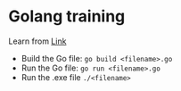 # Golang training
Learn from [Link](https://youtube.com/playlist?list=PL-g0fdC5RMbo9bdRzbKaCWYC2mXg2eEZE&si=DGKoZC43KMqO90VV)

- Build the Go file: `go build <filename>.go`
- Run the Go file: `go run <filename>.go`
- Run the .exe file `./<filename>`